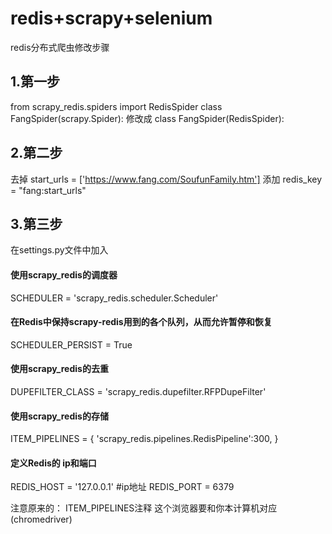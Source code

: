 # **redis+scrapy+selenium**
redis分布式爬虫修改步骤
## **1.第一步**
from scrapy_redis.spiders import RedisSpider
class FangSpider(scrapy.Spider): 修改成 class FangSpider(RedisSpider):

## **2.第二步**
去掉 start_urls = ['https://www.fang.com/SoufunFamily.htm']
添加 redis_key = "fang:start_urls"

## **3.第三步**
在settings.py文件中加入
#### 使用scrapy_redis的调度器
SCHEDULER = 'scrapy_redis.scheduler.Scheduler'
#### 在Redis中保持scrapy-redis用到的各个队列，从而允许暂停和恢复
SCHEDULER_PERSIST = True
#### 使用scrapy_redis的去重
DUPEFILTER_CLASS = 'scrapy_redis.dupefilter.RFPDupeFilter'
#### 使用scrapy_redis的存储
ITEM_PIPELINES = {
'scrapy_redis.pipelines.RedisPipeline':300,
}
#### 定义Redis的 ip和端口
REDIS_HOST = '127.0.0.1' #ip地址
REDIS_PORT = 6379

注意原来的：
ITEM_PIPELINES注释
这个浏览器要和你本计算机对应(chromedriver)